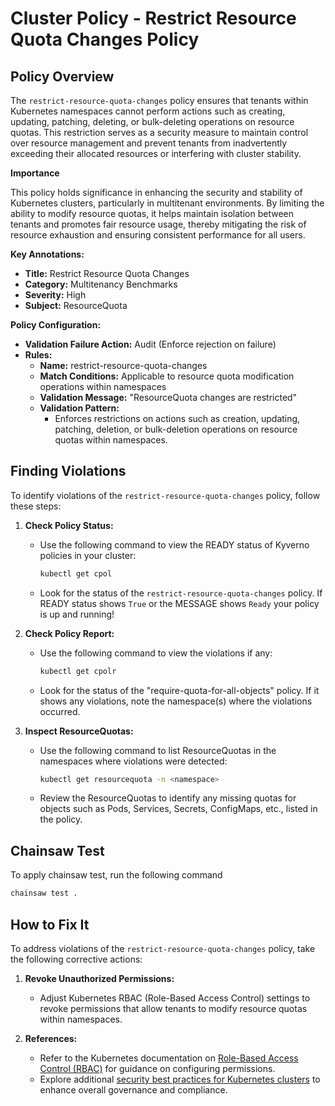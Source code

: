 # Cluster Policy - Restrict Resource Quota Changes Policy

## Policy Overview
The `restrict-resource-quota-changes` policy ensures that tenants within Kubernetes namespaces cannot perform actions such as creating, updating, patching, deleting, or bulk-deleting operations on resource quotas. This restriction serves as a security measure to maintain control over resource management and prevent tenants from inadvertently exceeding their allocated resources or interfering with cluster stability.

**Importance**

This policy holds significance in enhancing the security and stability of Kubernetes clusters, particularly in multitenant environments. By limiting the ability to modify resource quotas, it helps maintain isolation between tenants and promotes fair resource usage, thereby mitigating the risk of resource exhaustion and ensuring consistent performance for all users.

**Key Annotations:**
- **Title:** Restrict Resource Quota Changes
- **Category:** Multitenancy Benchmarks
- **Severity:** High
- **Subject:** ResourceQuota

**Policy Configuration:**
- **Validation Failure Action:** Audit (Enforce rejection on failure)
- **Rules:**
  - **Name:** restrict-resource-quota-changes
  - **Match Conditions:** Applicable to resource quota modification operations within namespaces
  - **Validation Message:** "ResourceQuota changes are restricted"
  - **Validation Pattern:**
    - Enforces restrictions on actions such as creation, updating, patching, deletion, or bulk-deletion operations on resource quotas within namespaces.

## Finding Violations

To identify violations of the `restrict-resource-quota-changes` policy, follow these steps:

1. **Check Policy Status:**
   - Use the following command to view the READY status of Kyverno policies in your cluster:
     ```bash
     kubectl get cpol
     ```
   - Look for the status of the `restrict-resource-quota-changes` policy. If READY status shows `True` or the MESSAGE shows `Ready` your policy is up and running!

2. **Check Policy Report:**
   - Use the following command to view the violations if any:
     ```bash
     kubectl get cpolr
     ```
   - Look for the status of the "require-quota-for-all-objects" policy. If it shows any violations, note the namespace(s) where the violations occurred.

3. **Inspect ResourceQuotas:**
   - Use the following command to list ResourceQuotas in the namespaces where violations were detected:
     ```bash
     kubectl get resourcequota -n <namespace>
     ```
   - Review the ResourceQuotas to identify any missing quotas for objects such as Pods, Services, Secrets, ConfigMaps, etc., listed in the policy.

## Chainsaw Test

To apply chainsaw test, run the following command
   ```bash
   chainsaw test .
   ```

## How to Fix It

To address violations of the `restrict-resource-quota-changes` policy, take the following corrective actions:

1. **Revoke Unauthorized Permissions:**
   - Adjust Kubernetes RBAC (Role-Based Access Control) settings to revoke permissions that allow tenants to modify resource quotas within namespaces.

2. **References:**
   - Refer to the Kubernetes documentation on [Role-Based Access Control (RBAC)](https://kubernetes.io/docs/reference/access-authn-authz/rbac/) for guidance on configuring permissions.
   - Explore additional [security best practices for Kubernetes clusters](https://github.com/kubernetes-retired/multi-tenancy/tree/master/benchmarks/kubectl-mtb/test/benchmarks/block_ns_quota) to enhance overall governance and compliance.
